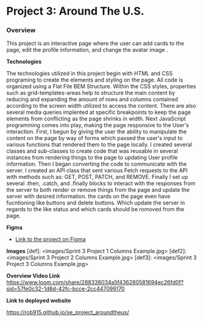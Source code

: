 # Project 3: Around The U.S.

### Overview

This project is an interactive page where the user can add cards to the page, edit the profile information, and change the avatar image .

**Technologies**

The technologies utilized in this project begin with HTML and CSS programing to create the elements and styling on the page. All code is organized using a Flat File BEM Structure. Within the CSS styles, properties such as grid-templates-areas help to structure the main content by reducing and expanding the amount of rows and columns contained according to the screen width utilized to access the content. There are also several media queries implented at specific breakpoints to keep the page elements from conflicting as the page shrinks in width. Next JavaScript programming comes into play, making the page responsive to the User's interaction. First, I begun by giving the user the ability to manipulate the content on the page by way of forms which passed the user's input to various functions that rendered them to the page locally. I created several classes and sub-classes to create code that was reusable in several instances from rendering things to the page to updating User profile information. Then I began converting the code to communicate with the server. I created an API class that sent various Fetch requests to the API with methods such as: GET, POST, PATCH, and REMOVE. Finally I set up several .then, .catch, and .finally blocks to interact with the responses from the server to both render or remove things from the page and update the server with desired information. the cards on the page even have fucntioning like buttons and delete buttons. Which update the server in regards to the like status and which cards should be romoved from the page.

**Figma**

- [Link to the project on Figma](https://www.figma.com/file/ii4xxsJ0ghevUOcssTlHZv/Sprint-3%3A-Around-the-US?node-id=0%3A1)

**Images**
[def]: <images/Sprint 3 Project 1 Columns Example.jpg>
[def2]: <images/Sprint 3 Project 2 Columns Example.jpg>
[def3]: <images/Sprint 3 Project 3 Columns Example.jpg>

**Overview Video Link**
https://www.loom.com/share/288338034a5f436280581694ec26fd0f?sid=57fe0c32-1d8d-42fc-bcce-2cc447099170

**Link to deployed website**

https://rob915.github.io/se_project_aroundtheus/
